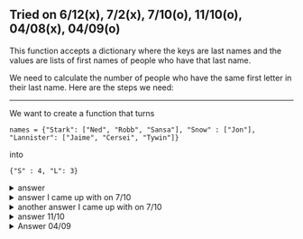 Tried on 6/12(x), 7/2(x), 7/10(o), 11/10(o), 04/08(x), 04/09(o)
---

This function accepts a dictionary where the keys are last names and the values are lists of first names of people who have that last name. 

We need to calculate the number of people who have the same first letter in their last name. Here are the steps we need:

---

We want to create a function that turns
```
names = {"Stark": ["Ned", "Robb", "Sansa"], "Snow" : ["Jon"], "Lannister": ["Jaime", "Cersei", "Tywin"]}
```
into
```
{"S" : 4, "L": 3}
```



<details>
  <summary>answer</summary>
  
  ```py
  def count(dic):
      
      #we need to create an empty dictionary
      emp = {}
      
      for key in dic.keys():
          if key[0] not in emp.keys():
              emp[key[0]] = 0
          emp[key[0]] += len(dic[key])
      return emp
  
  ```
</details>

<details>
  <summary>answer I came up with on 7/10</summary>
  
  ```py
  def count(s):
      dic = {}
      for key,value in s.items():
          dic.setdefault(key[0],0)
          if key[0] in dic:
              dic[key[0]] += len(value)

      return dic
  ```
</details>

<details>
  <summary>another answer I came up with on 7/10</summary>
  
  ```py
  def count(s):
      dic = {}
      for key,value in s.items():
          if key[0] not in dic:
              dic.setdefault(key[0],len(value))
          else:
              dic[key[0]] += len(value)
      return dic
  ```
</details>

<details>
  <summary>answer 11/10</summary>
  
  ```py
  names = {"Stark": ["Ned", "Robb", "Sansa"], "Snow" : ["Jon"], "Lannister": ["Jaime", "Cersei", "Tywin"]}

  def count(s):
      dict1 = {}

      for k,v in s.items():
          alphabets = k[0]
          if alphabets not in list(dict1.keys()):
              dict1[alphabets] = 0
          if alphabets in list(dict1.keys()):
              dict1[alphabets] += len(s[k])

      return dict1

  print(count(names))
  ```
  
</details>


<details>

  <summary>Answer 04/09</summary>
  
  ```py
  def count(dic):

      # 1. create a new dictionary 'newdic' because we can't modify keys in the existing 'dic'. 
      # 2. iterate through the 'dic', and create a variable 'firstCapital' that stores the first capical letter of each keys
      #       a. if the variable exists in the new dictionary, add the length of the corresponding value in the 'dic' to the value of 'newdic'.
      #       b. if the varible doesn't exist in the new dictionary, set the length of the corresponding value in the 'dic' as the value of 'newdic'.
      # 3. return 'newdic'

      newdic = {}

      for k,v in dic.items():
          firstCapital = k[0].upper()
          if firstCapital not in newdic:
              newdic[firstCapital] = len(v)
          else:
              newdic[firstCapital] += len(v)

      return newdic
  ```
</details>
